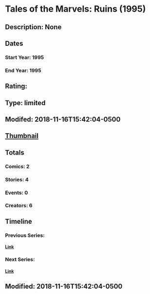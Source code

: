 # Tales of the Marvels: Ruins (1995)
## Description: None
## Dates
### Start Year: 1995
### End Year: 1995
## Rating: 
## Type: limited
## Modifed: 2018-11-16T15:42:04-0500
## [Thumbnail](http://i.annihil.us/u/prod/marvel/i/mg/6/b0/5bef2846214f7.jpg)
## Totals
### Comics: 2
### Stories: 4
### Events: 0
### Creators: 6
## Timeline
### Previous Series: 
#### [Link]()
### Next Series: 
#### [Link]()
## Modified: 2018-11-16T15:42:04-0500